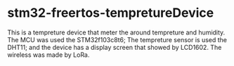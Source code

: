 # stm32-freertos-tempretureDevice
This is a tempreture device that meter the around tempreture and humidity. The MCU was used the STM32f103c8t6; The tempreture sensor is used the DHT11; and the device has a display screen that showed by LCD1602. The wireless was made by LoRa.
